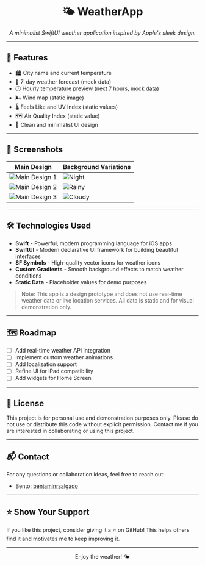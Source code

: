 <div align="center">
  <h1>🌤️ WeatherApp</h1>
  <p><i>A minimalist SwiftUI weather application inspired by Apple's sleek design.</i></p>
</div>

---

## 🌟 Features

* 🏙️ City name and current temperature
* 📅 7-day weather forecast (mock data)
* 🕛 Hourly temperature preview (next 7 hours, mock data)
* 🌬️ Wind map (static image)
* 🌡️ Feels Like and UV Index (static values)
* 🗺️ Air Quality Index (static value)
* 📐 Clean and minimalist UI design

---

## 📸 Screenshots

| Main Design                                                                                       | Background Variations                                                                      |
| ------------------------------------------------------------------------------------------------- | ------------------------------------------------------------------------------------------ |
| ![Main Design 1](https://github.com/user-attachments/assets/6bb8fbfd-3218-401f-80cc-0a0ecbc3acb0) | ![Night](https://github.com/user-attachments/assets/0906ab77-0594-402b-b272-8ad745820f00)  |
| ![Main Design 2](https://github.com/user-attachments/assets/f6d7e52f-6211-424e-8ef9-9e4c89db4ad6) | ![Rainy](https://github.com/user-attachments/assets/635d531c-7ad1-47e1-a334-2adea0af8ee4)  |
| ![Main Design 3](https://github.com/user-attachments/assets/6a94d45d-db99-4a8e-80d9-a10da57ba008) | ![Cloudy](https://github.com/user-attachments/assets/9091dbfd-9084-4084-baeb-0880caccf25d) |

                                                                          

---

## 🛠️ Technologies Used

* **Swift** - Powerful, modern programming language for iOS apps
* **SwiftUI** - Modern declarative UI framework for building beautiful interfaces
* **SF Symbols** - High-quality vector icons for weather icons
* **Custom Gradients** - Smooth background effects to match weather conditions
* **Static Data** - Placeholder values for demo purposes

> Note: This app is a design prototype and does not use real-time weather data or live location services. All data is static and for visual demonstration only.

---

## 🗺️ Roadmap

* [ ] Add real-time weather API integration
* [ ] Implement custom weather animations
* [ ] Add localization support
* [ ] Refine UI for iPad compatibility
* [ ] Add widgets for Home Screen

---

## 📄 License

This project is for personal use and demonstration purposes only. Please do not use or distribute this code without explicit permission. Contact me if you are interested in collaborating or using this project.

---

## 📬 Contact

For any questions or collaboration ideas, feel free to reach out:

* Bento: [benjaminrsalgado](https://bento.me/benjaminrsalgado)

---

## ⭐️ Show Your Support

If you like this project, consider giving it a ⭐️ on GitHub! This helps others find it and motivates me to keep improving it.

---

<div align="center">
Enjoy the weather! 🌤️
</div>
